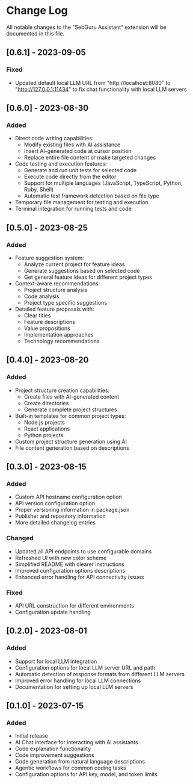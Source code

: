 # Change Log

All notable changes to the "SebGuru Assistant" extension will be documented in this file.

## [0.6.1] - 2023-09-05

### Fixed
- Updated default local LLM URL from "http://localhost:8080" to "http://127.0.0.1:11434" to fix chat functionality with local LLM servers

## [0.6.0] - 2023-08-30

### Added
- Direct code writing capabilities:
  - Modify existing files with AI assistance
  - Insert AI-generated code at cursor position
  - Replace entire file content or make targeted changes
- Code testing and execution features:
  - Generate and run unit tests for selected code
  - Execute code directly from the editor
  - Support for multiple languages (JavaScript, TypeScript, Python, Ruby, Shell)
  - Automatic test framework detection based on file type
- Temporary file management for testing and execution
- Terminal integration for running tests and code

## [0.5.0] - 2023-08-25

### Added
- Feature suggestion system:
  - Analyze current project for feature ideas
  - Generate suggestions based on selected code
  - Get general feature ideas for different project types
- Context-aware recommendations:
  - Project structure analysis
  - Code analysis
  - Project type specific suggestions
- Detailed feature proposals with:
  - Clear titles
  - Feature descriptions
  - Value propositions
  - Implementation approaches
  - Technology recommendations

## [0.4.0] - 2023-08-20

### Added
- Project structure creation capabilities:
  - Create files with AI-generated content
  - Create directories
  - Generate complete project structures
- Built-in templates for common project types:
  - Node.js projects
  - React applications
  - Python projects
- Custom project structure generation using AI
- File content generation based on descriptions

## [0.3.0] - 2023-08-15

### Added
- Custom API hostname configuration option
- API version configuration option
- Proper versioning information in package.json
- Publisher and repository information
- More detailed changelog entries

### Changed
- Updated all API endpoints to use configurable domains
- Refreshed UI with new color scheme
- Simplified README with clearer instructions
- Improved configuration options descriptions
- Enhanced error handling for API connectivity issues

### Fixed
- API URL construction for different environments
- Configuration update handling

## [0.2.0] - 2023-08-01

### Added
- Support for local LLM integration
- Configuration options for local LLM server URL and path
- Automatic detection of response formats from different LLM servers
- Improved error handling for local LLM connections
- Documentation for setting up local LLM servers

## [0.1.0] - 2023-07-15

### Added
- Initial release
- AI Chat interface for interacting with AI assistants
- Code explanation functionality
- Code improvement suggestions
- Code generation from natural language descriptions
- Agentic workflows for common coding tasks
- Configuration options for API key, model, and token limits
